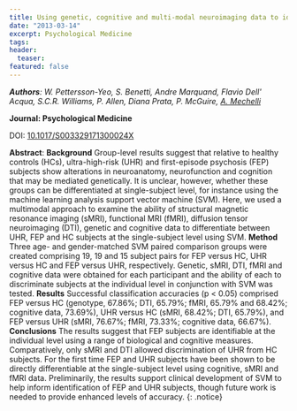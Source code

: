 ```yaml
---
title: Using genetic, cognitive and multi-modal neuroimaging data to identify ultra-high-risk and first-episode psychosis at the individual level
date: "2013-03-14"
excerpt: Psychological Medicine
tags:
header:
  teaser:
featured: false
---
```


*__Authors__: W. Pettersson-Yeo, S. Benetti, Andre Marquand, Flavio Dell' Acqua, S.C.R. Williams, P. Allen, Diana Prata, P. McGuire, [A. Mechelli](/members/Andrea)*

**Journal: Psychological Medicine**

DOI: [10.1017/S003329171300024X](https://doi.org/10.1017/S003329171300024X)

**Abstract**: **Background** Group-level results suggest that relative to healthy controls (HCs), ultra-high-risk (UHR) and first-episode psychosis (FEP) subjects show alterations in neuroanatomy, neurofunction and cognition that may be mediated genetically. It is unclear, however, whether these groups can be differentiated at single-subject level, for instance using the machine learning analysis support vector machine (SVM). Here, we used a multimodal approach to examine the ability of structural magnetic resonance imaging (sMRI), functional MRI (fMRI), diffusion tensor neuroimaging (DTI), genetic and cognitive data to differentiate between UHR, FEP and HC subjects at the single-subject level using SVM. **Method** Three age- and gender-matched SVM paired comparison groups were created comprising 19, 19 and 15 subject pairs for FEP versus HC, UHR versus HC and FEP versus UHR, respectively. Genetic, sMRI, DTI, fMRI and cognitive data were obtained for each participant and the ability of each to discriminate subjects at the individual level in conjunction with SVM was tested. **Results** Successful classification accuracies (p < 0.05) comprised FEP versus HC (genotype, 67.86%; DTI, 65.79%; fMRI, 65.79% and 68.42%; cognitive data, 73.69%), UHR versus HC (sMRI, 68.42%; DTI, 65.79%), and FEP versus UHR (sMRI, 76.67%; fMRI, 73.33%; cognitive data, 66.67%). **Conclusions** The results suggest that FEP subjects are identifiable at the individual level using a range of biological and cognitive measures. Comparatively, only sMRI and DTI allowed discrimination of UHR from HC subjects. For the first time FEP and UHR subjects have been shown to be directly differentiable at the single-subject level using cognitive, sMRI and fMRI data. Preliminarily, the results support clinical development of SVM to help inform identification of FEP and UHR subjects, though future work is needed to provide enhanced levels of accuracy.
{: .notice}
